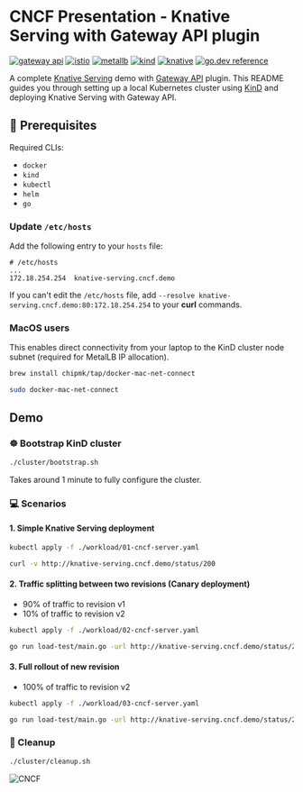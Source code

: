 # CNCF Presentation - Knative Serving with Gateway API plugin

[![gateway api](https://img.shields.io/badge/gateway_api-326ce5)](https://gateway-api.sigs.k8s.io/)
[![istio](https://img.shields.io/badge/istio-516ba9)](https://istio.io/latest/)
[![metallb](https://img.shields.io/badge/metallb-1d90f3)](https://metallb.io/)
[![kind](https://img.shields.io/badge/KinD-02b7a5)](https://kind.sigs.k8s.io/)
[![knative](https://img.shields.io/badge/knative-0366ad)](https://kind.sigs.k8s.io/)
[![go.dev reference](https://img.shields.io/badge/go.dev-reference-007d9c?logo=go&logoColor=white)](https://pkg.go.dev/github.com/knative/serving)


A complete [Knative Serving](https://knative.dev/docs/serving/) demo with [Gateway API](https://gateway-api.sigs.k8s.io/) plugin. This README guides you through setting up a local Kubernetes cluster using [KinD](https://kind.sigs.k8s.io/) and deploying Knative Serving with Gateway API.


## 📝 Prerequisites

Required CLIs:
- `docker`
- `kind`
- `kubectl`
- `helm`
- `go`

### Update `/etc/hosts`

Add the following entry to your `hosts` file:

```
# /etc/hosts
...
172.18.254.254  knative-serving.cncf.demo
```

If you can't edit the `/etc/hosts` file, add `--resolve knative-serving.cncf.demo:80:172.18.254.254` to your **curl** commands.

### MacOS users

This enables direct connectivity from your laptop to the KinD cluster node subnet (required for MetalLB IP allocation).

```bash
brew install chipmk/tap/docker-mac-net-connect

sudo docker-mac-net-connect
```

## Demo

### ☸️ Bootstrap KinD cluster

```bash
./cluster/bootstrap.sh
```

Takes around 1 minute to fully configure the cluster.

### 💻 Scenarios

#### 1. Simple Knative Serving deployment

```bash
kubectl apply -f ./workload/01-cncf-server.yaml

curl -v http://knative-serving.cncf.demo/status/200
```

#### 2. Traffic splitting between two revisions (Canary deployment)

- 90% of traffic to revision v1
- 10% of traffic to revision v2

```bash
kubectl apply -f ./workload/02-cncf-server.yaml

go run load-test/main.go -url http://knative-serving.cncf.demo/status/201 -n 5000 -c 200
```

#### 3. Full rollout of new revision

- 100% of traffic to revision v2

```bash
kubectl apply -f ./workload/03-cncf-server.yaml

go run load-test/main.go -url http://knative-serving.cncf.demo/status/201 -n 5000 -c 200
```

### 🧹 Cleanup

```bash
./cluster/cleanup.sh
```

![CNCF](https://www.cncf.io/wp-content/uploads/2022/07/cncf-color-bg.svg)